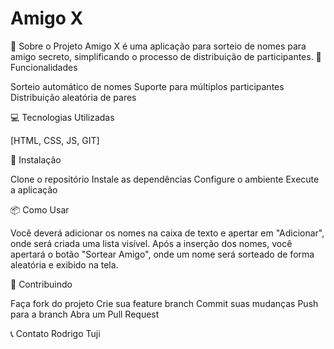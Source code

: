 # Amigo X
📌 Sobre o Projeto
Amigo X é uma aplicação para sorteio de nomes para amigo secreto, simplificando o processo de distribuição de participantes.
🚀 Funcionalidades

Sorteio automático de nomes
Suporte para múltiplos participantes
Distribuição aleatória de pares

💻 Tecnologias Utilizadas

[HTML, CSS, JS, GIT]

🔧 Instalação

Clone o repositório
Instale as dependências
Configure o ambiente
Execute a aplicação

📦 Como Usar

Você deverá adicionar os nomes na caixa de texto e apertar em "Adicionar", onde será criada uma lista visível. Após a inserção dos nomes, você apertará o botão "Sortear Amigo", onde um nome será sorteado de forma aleatória e exibido na tela.

🤝 Contribuindo

Faça fork do projeto
Crie sua feature branch
Commit suas mudanças
Push para a branch
Abra um Pull Request

📞 Contato
Rodrigo Tuji

